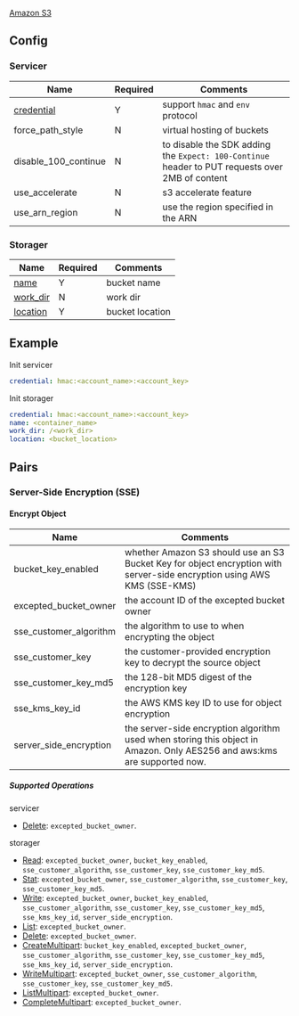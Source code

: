 [Amazon S3](https://aws.amazon.com/s3/)

## Config

### Servicer

| Name | Required | Comments |
| ---- | -------- | -------- |
| [credential](go-storage/pairs/credential.md) | Y | support `hmac` and `env` protocol |
| force_path_style | N | virtual hosting of buckets |
| disable_100_continue | N | to disable the SDK adding the `Expect: 100-Continue` header to PUT requests over 2MB of content |
| use_accelerate | N | s3 accelerate feature |
| use_arn_region | N | use the region specified in the ARN |

### Storager

| Name | Required | Comments |
| ---- | -------- | -------- |
| [name](go-storage/pairs/name.md) | Y | bucket name |
| [work_dir](go-storage/pairs/work_dir.md) | N | work dir |
| [location](go-storage/pairs/location.md) | Y | bucket location |

## Example

Init servicer

```yaml
credential: hmac:<account_name>:<account_key>
```

Init storager

```yaml
credential: hmac:<account_name>:<account_key>
name: <container_name>
work_dir: /<work_dir>
location: <bucket_location>
```

## Pairs

### Server-Side Encryption (SSE)

#### Encrypt Object

| Name                   | Comments                                                     |
| ---------------------- | ------------------------------------------------------------ |
| bucket_key_enabled     | whether Amazon S3 should use an S3 Bucket Key for object encryption with server-side encryption using AWS KMS (SSE-KMS) |
| excepted_bucket_owner  | the account ID of the excepted bucket owner                  |
| sse_customer_algorithm | the algorithm to use to when encrypting the object           |
| sse_customer_key       | the customer-provided encryption key to decrypt the source object |
| sse_customer_key_md5   | the 128-bit MD5 digest of the encryption key                 |
| sse_kms_key_id         | the AWS KMS key ID to use for object encryption              |
| server_side_encryption | the server-side encryption algorithm used when storing this object in Amazon. Only AES256 and aws:kms are supported now. |

##### Supported Operations

servicer

- [Delete](../operations/servicer/delete.md): `excepted_bucket_owner`.

storager

- [Read](../operations/storager/read.md): `excepted_bucket_owner`, `bucket_key_enabled`, `sse_customer_algorithm`, `sse_customer_key`, `sse_customer_key_md5`.
- [Stat](../operations/storager/stat.md): `excepted_bucket_owner`, `sse_customer_algorithm`, `sse_customer_key`, `sse_customer_key_md5`.
- [Write](../operations/storager/write.md): `excepted_bucket_owner`, `bucket_key_enabled`, `sse_customer_algorithm`, `sse_customer_key`, `sse_customer_key_md5`, `sse_kms_key_id`, `server_side_encryption`.
- [List](../operations/storager/list.md): `excepted_bucket_owner`.
- [Delete](../operations/storager/delete.md): `excepted_bucket_owner`.
- [CreateMultipart](../operations/multiparter/create_multipart.md): `bucket_key_enabled`, `excepted_bucket_owner`, `sse_customer_algorithm`, `sse_customer_key`, `sse_customer_key_md5`, `sse_kms_key_id`, `server_side_encryption`.
- [WriteMultipart](../operations/multiparter/write_multipart.md): `excepted_bucket_owner`, `sse_customer_algorithm`, `sse_customer_key`, `sse_customer_key_md5`.
- [ListMultipart](../operations/multiparter/list_multipart.md): `excepted_bucket_owner`.
- [CompleteMultipart](../operations/multiparter/complete_multipart.md): `excepted_bucket_owner`.
